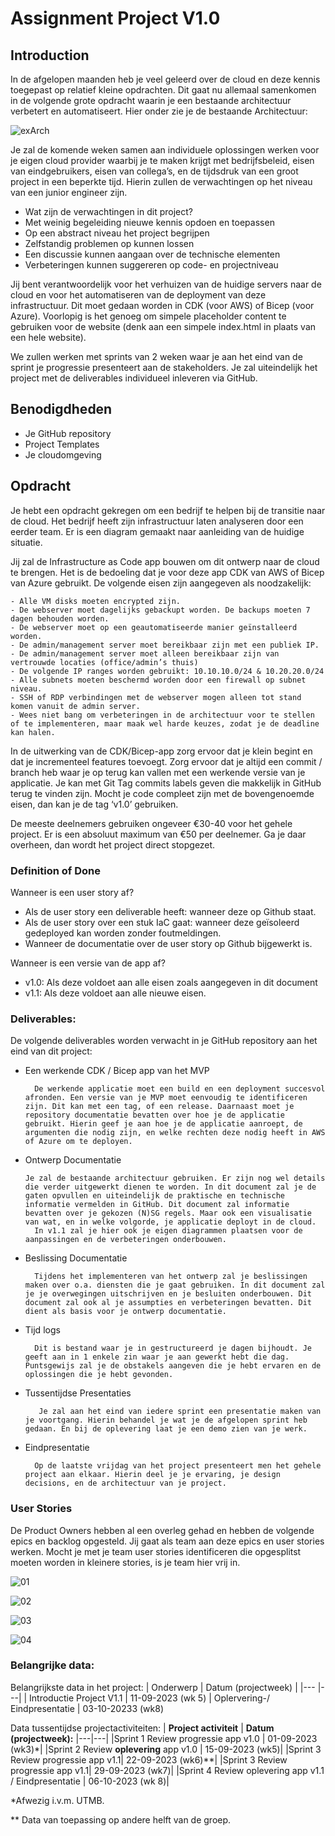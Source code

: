 # Assignment Project V1.0

## Introduction
In de afgelopen maanden heb je veel geleerd over de cloud en deze kennis toegepast op relatief kleine opdrachten. Dit gaat nu allemaal samenkomen in de volgende grote opdracht waarin je een bestaande architectuur verbetert en automatiseert. Hier onder zie je de bestaande Architectuur:

![exArch](../../../00_includes/Project/V1.0/excistingArch.png)

Je zal de komende weken samen aan individuele oplossingen werken voor je eigen cloud provider waarbij je te maken krijgt met bedrijfsbeleid, eisen van eindgebruikers, eisen van collega’s, en de tijdsdruk van een groot project in een beperkte tijd. Hierin zullen de verwachtingen op het niveau van een junior engineer zijn.

- Wat zijn de verwachtingen in dit project?
- Met weinig begeleiding nieuwe kennis opdoen en toepassen
- Op een abstract niveau het project begrijpen
- Zelfstandig problemen op kunnen lossen
- Een discussie kunnen aangaan over de technische elementen
- Verbeteringen kunnen suggereren op code- en projectniveau

Jij bent verantwoordelijk voor het verhuizen van de huidige servers naar de cloud en voor het automatiseren van de deployment van deze infrastructuur. Dit moet gedaan worden in CDK (voor AWS) of Bicep (voor Azure). Voorlopig is het genoeg om simpele placeholder content te gebruiken voor de website (denk aan een simpele index.html in plaats van een hele website).

We zullen werken met sprints van 2 weken waar je aan het eind van de sprint je progressie presenteert aan de stakeholders. Je zal uiteindelijk het project met de deliverables individueel inleveren via GitHub. 

## **Benodigdheden**
- Je GitHub repository
- Project Templates
- Je cloudomgeving

## **Opdracht**

Je hebt een opdracht gekregen om een bedrijf te helpen bij de transitie naar de cloud. Het bedrijf heeft zijn infrastructuur laten analyseren door een eerder team. Er is een diagram gemaakt naar aanleiding van de huidige situatie.

Jij zal de Infrastructure as Code app bouwen om dit ontwerp naar de cloud te brengen. Het is de bedoeling dat je voor deze app CDK van AWS of Bicep van Azure gebruikt. De volgende eisen zijn aangegeven als noodzakelijk:

    - Alle VM disks moeten encrypted zijn.
    - De webserver moet dagelijks gebackupt worden. De backups moeten 7 dagen behouden worden.
    - De webserver moet op een geautomatiseerde manier geïnstalleerd worden.
    - De admin/management server moet bereikbaar zijn met een publiek IP.
    - De admin/management server moet alleen bereikbaar zijn van vertrouwde locaties (office/admin’s thuis)
    - De volgende IP ranges worden gebruikt: 10.10.10.0/24 & 10.20.20.0/24
    - Alle subnets moeten beschermd worden door een firewall op subnet niveau.
    - SSH of RDP verbindingen met de webserver mogen alleen tot stand komen vanuit de admin server.
    - Wees niet bang om verbeteringen in de architectuur voor te stellen of te implementeren, maar maak wel harde keuzes, zodat je de deadline kan halen.

In de uitwerking van de CDK/Bicep-app zorg ervoor dat je klein begint en dat je incrementeel features toevoegt. Zorg ervoor dat je altijd een commit / branch heb waar je op terug kan vallen met een werkende versie van je applicatie. Je kan met Git Tag commits labels geven die makkelijk in GitHub terug te vinden zijn. Mocht je code compleet zijn met de bovengenoemde eisen, dan kan je de tag ‘v1.0’ gebruiken.

De meeste deelnemers gebruiken ongeveer €30-40 voor het gehele project. Er is een absoluut maximum van €50 per deelnemer. Ga je daar overheen, dan wordt het project direct stopgezet.

### Definition of Done
Wanneer is een user story af?
- Als de user story een deliverable heeft: wanneer deze op Github staat.
- Als de user story over een stuk IaC gaat: wanneer deze geïsoleerd gedeployed kan worden zonder foutmeldingen.
- Wanneer de documentatie over de user story op Github bijgewerkt is.

Wanneer is een versie van de app af?
- v1.0: Als deze voldoet aan alle eisen zoals aangegeven in dit document
- v1.1: Als deze voldoet aan alle nieuwe eisen.

### Deliverables:
De volgende deliverables worden verwacht in je GitHub repository aan het eind van dit project:
- Een werkende CDK / Bicep app van het MVP

        De werkende applicatie moet een build en een deployment succesvol afronden. Een versie van je MVP moet eenvoudig te identificeren zijn. Dit kan met een tag, of een release. Daarnaast moet je repository documentatie bevatten over hoe je de applicatie gebruikt. Hierin geef je aan hoe je de applicatie aanroept, de argumenten die nodig zijn, en welke rechten deze nodig heeft in AWS of Azure om te deployen.


- Ontwerp Documentatie

      Je zal de bestaande architectuur gebruiken. Er zijn nog wel details die verder uitgewerkt dienen te worden. In dit document zal je de gaten opvullen en uiteindelijk de praktische en technische informatie vermelden in GitHub. Dit document zal informatie bevatten over je gekozen (N)SG regels. Maar ook een visualisatie van wat, en in welke volgorde, je applicatie deployt in de cloud.
        In v1.1 zal je hier ook je eigen diagrammen plaatsen voor de aanpassingen en de verbeteringen onderbouwen.
  
- Beslissing Documentatie

        Tijdens het implementeren van het ontwerp zal je beslissingen maken over o.a. diensten die je gaat gebruiken. In dit document zal je je overwegingen uitschrijven en je besluiten onderbouwen. Dit document zal ook al je assumpties en verbeteringen bevatten. Dit dient als basis voor je ontwerp documentatie.

- Tijd logs

        Dit is bestand waar je in gestructureerd je dagen bijhoudt. Je geeft aan in 1 enkele zin waar je aan gewerkt hebt die dag. Puntsgewijs zal je de obstakels aangeven die je hebt ervaren en de oplossingen die je hebt gevonden.

- Tussentijdse Presentaties

         Je zal aan het eind van iedere sprint een presentatie maken van je voortgang. Hierin behandel je wat je de afgelopen sprint heb gedaan. En bij de oplevering laat je een demo zien van je werk.


- Eindpresentatie

        Op de laatste vrijdag van het project presenteert men het gehele project aan elkaar. Hierin deel je je ervaring, je design decisions, en de architectuur van je project.

### User Stories

De Product Owners hebben al een overleg gehad en hebben de volgende epics en backlog opgesteld. Jij gaat als team aan deze epics en user stories werken.
Mocht je met je team user stories identificeren die opgesplitst moeten worden in kleinere stories, is je team hier vrij in.

![01](../../../00_includes/Project/V1.0/userStory01.png)

![02](../../../00_includes/Project/V1.0/userStory02.png)

![03](../../../00_includes/Project/V1.0/userStory03.png)

![04](../../../00_includes/Project/V1.0/userStory04.png)

### Belangrijke data:

Belangrijkste data in het project:
| Onderwerp | Datum (projectweek) |
|--- |---|
| Introductie Project V1.1 | 11-09-2023 (wk 5)
| Oplervering-/ Eindpresentatie | 03-10-20233 (wk8)

Data tussentijdse projectactiviteiten:
| **Project activiteit** | **Datum (projectweek):**
|---|---|
|Sprint 1 Review progressie app v1.0 | 01-09-2023 (wk3)*|
|Sprint 2 Review **oplevering** app v1.0 | 15-09-2023 (wk5)|
|Sprint 3 Review progressie app v1.1| 22-09-2023 (wk6)**|
|Sprint 3 Review progressie app v1.1| 29-09-2023 (wk7)|
|Sprint 4 Review oplevering app v1.1 / Eindpresentatie | 06-10-2023 (wk 8)|

*Afwezig i.v.m. UTMB.

** Data van toepassing op andere helft van de groep.
